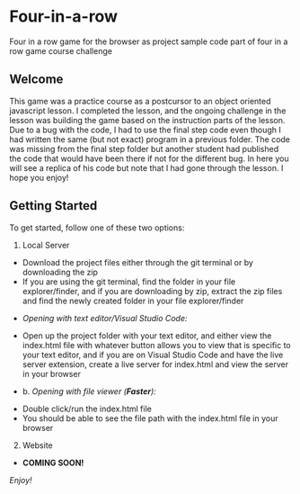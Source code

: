 # Four-in-a-row
Four in a row game for the browser as project sample code part of four in a row game course challenge

## Welcome
This game was a practice course as a postcursor to an object oriented javascript lesson. I completed the lesson, and the 
ongoing challenge in the lesson was building the game based on the instruction parts of the lesson. Due to a bug with the code,
I had to use the final step code even though I had written the same (but not exact) program in a previous folder. The code was
missing from the final step folder but another student had published the code that would have been there if not for the different bug.
In here you will see a replica of his code but note that I had gone through the lesson. I hope you enjoy!

## Getting Started
To get started, follow one of these two options:
1. Local Server
* Download the project files either through the git terminal or by downloading the zip
* If you are using the git terminal, find the folder in your file explorer/finder, and if you are downloading
by zip, extract the zip files and find the newly created folder in your file explorer/finder

- *Opening with text editor/Visual Studio Code:*

* Open up the project folder with your text editor, and either view the index.html file with whatever button allows you to view
that is specific to your text editor, and if you are on Visual Studio Code and have the live server extension, create a live server for
index.html and view the server in your browser

- b. *Opening with file viewer (**Faster**):*

* Double click/run the index.html file
* You should be able to see the file path with the index.html file in your browser
2. Website
* **COMING SOON!**


*Enjoy!*
